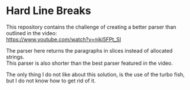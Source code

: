 # Hard Line Breaks

This repository contains the challenge of creating a better parser than outlined in the video: \
https://www.youtube.com/watch?v=njki5FPt_SI

The parser here returns the paragraphs in slices instead of allocated strings. \
This parser is also shorter than the best parser featured in the video.

The only thing I do not like about this solution, is the use of the turbo fish, \
but I do not know how to get rid of it.
